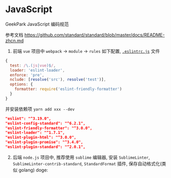 # JavaScript
GeekPark JavaScript 编码规范

参考文档 https://github.com/standard/standard/blob/master/docs/README-zhcn.md

1. 前端 `vue` 项目中 `webpack` -> `module` -> `rules` 如下配置, [`.eslintrc.js`](https://github.com/GeekPark/JavaScript/blob/master/.eslintrc.js) 文件
``` JavaScript
{
  test: /\.(js|vue)$/,
  loader: 'eslint-loader',
  enforce: 'pre',
  nclude: [resolve('src'), resolve('test')],
  options: {
    formatter: require('eslint-friendly-formatter')
  }
}
```
并安装依赖项 `yarn add xxx --dev`
``` json
"eslint": "^3.19.0",
"eslint-config-standard": "^6.2.1",
"eslint-friendly-formatter": "^3.0.0",
"eslint-loader": "^1.7.1",
"eslint-plugin-html": "^3.0.0",
"eslint-plugin-promise": "^3.4.0",
"eslint-plugin-standard": "^2.0.1",
```

2. 后端 `node.js` 项目中, 推荐使用 `sublime` 编辑器, 安装 `SublimeLinter`, `SublimeLinter-contrib-standard`, `StandardFormat` 插件, 保存自动格式化(类似 golang) doge:

